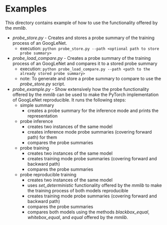 # Examples

This directory contains example of how to use the functionality offered by the *mmlib*.

- *probe_store.py* - Creates and stores a probe summary of the training process of an GoogLeNet.
    - execution: `python probe_store.py --path <optional path to store probe summary>`
- *probe_load_compare.py* - Creates a probe summary of the training process of an GoogLeNet and compares it to a stored
  probe summary
    - execution: `python probe_load_compare.py --path <path to the already stored probe summary>`
    - note: To generate and store a probe summary to compare to use the *probe_store.py* script.
- *probe_example.py* - Show extensively how the probe functionality offered by the *mmlib* can be used to make the
  PyTorch implementation of GoogLeNet reproducible. It runs the following steps:
    - simple summary
        - creates a probe summary for the inference mode and prints the representation
    - probe inference
        - creates two instances of the same model
        - creates inference mode probe summaries (covering forward path) for them
        - compares the probe summaries
    - probe training
        - creates two instances of the same model
        - creates training mode probe summaries (covering forward and backward path)
        - compares the probe summaries
    - probe reproducible training
        - creates two instances of the same model
        - uses *set_deterministic* functionality offered by the *mmlib* to make the training process of both models
          reproducible
        - creates training mode probe summaries (covering forward and backward path)
        - compares the probe summaries
        - compares both models using the methods *blackbox_equal*, *whitebox_equal*, and *equal* offered by the *mmlib*.
